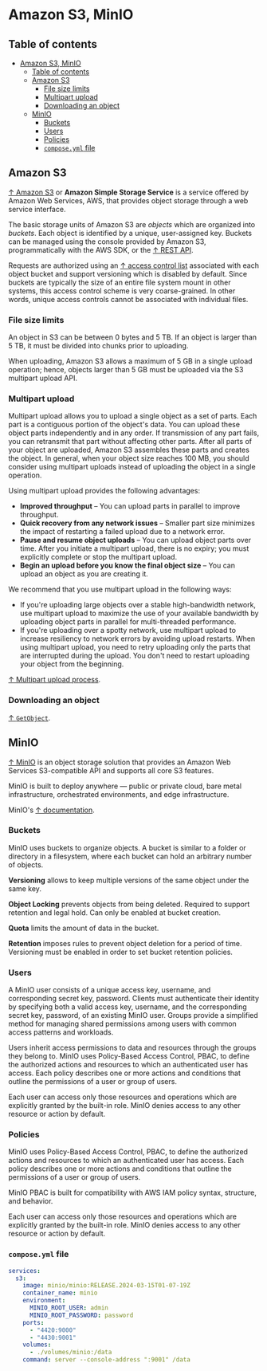 # Amazon S3, MinIO

## Table of contents

- [Amazon S3, MinIO](#amazon-s3-minio)
  - [Table of contents](#table-of-contents)
  - [Amazon S3](#amazon-s3)
    - [File size limits](#file-size-limits)
    - [Multipart upload](#multipart-upload)
    - [Downloading an object](#downloading-an-object)
  - [MinIO](#minio)
    - [Buckets](#buckets)
    - [Users](#users)
    - [Policies](#policies)
    - [`compose.yml` file](#composeyml-file)

## Amazon S3

[↑ Amazon S3](https://aws.amazon.com/s3) or **Amazon Simple Storage Service** is a service offered by Amazon Web Services, AWS, that provides object storage through a web service interface.

The basic storage units of Amazon S3 are *objects* which are organized into *buckets*. Each object is identified by a unique, user-assigned key. Buckets can be managed using the console provided by Amazon S3, programmatically with the AWS SDK, or the [↑ REST API](https://docs.aws.amazon.com/AmazonS3/latest/API/Welcome.html).

Requests are authorized using an [↑ access control list](https://en.wikipedia.org/wiki/Access-control_list) associated with each object bucket and support versioning which is disabled by default. Since buckets are typically the size of an entire file system mount in other systems, this access control scheme is very coarse-grained. In other words, unique access controls cannot be associated with individual files.

### File size limits

An object in S3 can be between 0 bytes and 5 TB. If an object is larger than 5 TB, it must be divided into chunks prior to uploading.

When uploading, Amazon S3 allows a maximum of 5 GB in a single upload operation; hence, objects larger than 5 GB must be uploaded via the S3 multipart upload API.

### Multipart upload

Multipart upload allows you to upload a single object as a set of parts. Each part is a contiguous portion of the object's data. You can upload these object parts independently and in any order. If transmission of any part fails, you can retransmit that part without affecting other parts. After all parts of your object are uploaded, Amazon S3 assembles these parts and creates the object. In general, when your object size reaches 100 MB, you should consider using multipart uploads instead of uploading the object in a single operation.

Using multipart upload provides the following advantages:

- **Improved throughput** – You can upload parts in parallel to improve throughput.
- **Quick recovery from any network issues** – Smaller part size minimizes the impact of restarting a failed upload due to a network error.
- **Pause and resume object uploads** – You can upload object parts over time. After you initiate a multipart upload, there is no expiry; you must explicitly complete or stop the multipart upload.
- **Begin an upload before you know the final object size** – You can upload an object as you are creating it.

We recommend that you use multipart upload in the following ways:

- If you're uploading large objects over a stable high-bandwidth network, use multipart upload to maximize the use of your available bandwidth by uploading object parts in parallel for multi-threaded performance.
- If you're uploading over a spotty network, use multipart upload to increase resiliency to network errors by avoiding upload restarts. When using multipart upload, you need to retry uploading only the parts that are interrupted during the upload. You don't need to restart uploading your object from the beginning.

[↑ Multipart upload process](https://docs.aws.amazon.com/AmazonS3/latest/userguide/mpuoverview.html#mpu-process).

### Downloading an object

[↑ `GetObject`](https://docs.aws.amazon.com/AmazonS3/latest/API/API_GetObject.html).

## MinIO

[↑ MinIO](https://min.io) is an object storage solution that provides an Amazon Web Services S3-compatible API and supports all core S3 features.

MinIO is built to deploy anywhere — public or private cloud, bare metal infrastructure, orchestrated environments, and edge infrastructure.

MinIO's [↑ documentation](https://min.io/docs/minio).

### Buckets

MinIO uses buckets to organize objects. A bucket is similar to a folder or directory in a filesystem, where each bucket can hold an arbitrary number of objects.

**Versioning** allows to keep multiple versions of the same object under the same key.

**Object Locking** prevents objects from being deleted. Required to support retention and legal hold. Can only be enabled at bucket creation.

**Quota** limits the amount of data in the bucket.

**Retention** imposes rules to prevent object deletion for a period of time. Versioning must be enabled in order to set bucket retention policies.

### Users

A MinIO user consists of a unique access key, username, and corresponding secret key, password. Clients must authenticate their identity by specifying both a valid access key, username, and the corresponding secret key, password, of an existing MinIO user.
Groups provide a simplified method for managing shared permissions among users with common access patterns and workloads.

Users inherit access permissions to data and resources through the groups they belong to.
MinIO uses Policy-Based Access Control, PBAC, to define the authorized actions and resources to which an authenticated user has access. Each policy describes one or more actions and conditions that outline the permissions of a user or group of users.

Each user can access only those resources and operations which are explicitly granted by the built-in role. MinIO denies access to any other resource or action by default.

### Policies

MinIO uses Policy-Based Access Control, PBAC, to define the authorized actions and resources to which an authenticated user has access. Each policy describes one or more actions and conditions that outline the permissions of a user or group of users.

MinIO PBAC is built for compatibility with AWS IAM policy syntax, structure, and behavior.

Each user can access only those resources and operations which are explicitly granted by the built-in role. MinIO denies access to any other resource or action by default.

### `compose.yml` file

```yaml
services:
  s3:
    image: minio/minio:RELEASE.2024-03-15T01-07-19Z
    container_name: minio
    environment:
      MINIO_ROOT_USER: admin
      MINIO_ROOT_PASSWORD: password
    ports:
      - "4420:9000"
      - "4430:9001"
    volumes:
      - ./volumes/minio:/data
    command: server --console-address ":9001" /data
```
